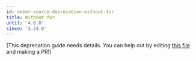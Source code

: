 ```yaml
---
id: ember-source-deprecation-without-for
title: Without for
until: '4.0.0'
since: '3.24.0'
---
```


(This deprecation guide needs details.
You can help out by editing 
[this file](https://github.com/ember-learn/deprecation-app/blob/main/content/ember/v3/ember-source-deprecation-without-for.md)
and making a PR!)
